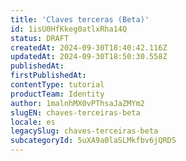 ```yaml
---
title: 'Claves terceras (Beta)'
id: 1isU0HfKkeg0atlxRha14Q
status: DRAFT
createdAt: 2024-09-30T18:40:42.116Z
updatedAt: 2024-09-30T18:50:30.558Z
publishedAt: 
firstPublishedAt: 
contentType: tutorial
productTeam: Identity
author: 1malnhMX0vPThsaJaZMYm2
slugEN: chaves-terceiras-beta
locale: es
legacySlug: chaves-terceiras-beta
subcategoryId: 5uXA9a0laSLMkfbv6jQRDS
---
```



